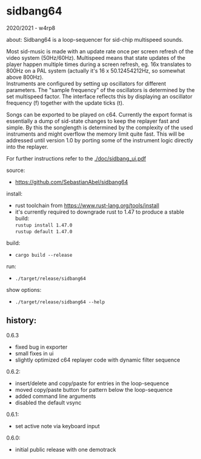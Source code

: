 # sidbang64

2020/2021 - w4rp8

about:
Sidbang64 is a loop-sequencer for sid-chip multispeed sounds.

Most sid-music is made with an update rate once per screen refresh of the video system (50Hz/60Hz). Multispeed means that state updates of the player happen multiple times during a screen refresh, eg. 16x translates to 800Hz on a PAL system (actually it's 16 x 50.12454212Hz, so somewhat above 800Hz).  
Instruments are configured by setting up oscillators for different parameters. The "sample frequency" of the oscillators is determined by the set multispeed factor. The interface reflects this by displaying an oscillator frequency (f) together with the update ticks (t).

Songs can be exported to be played on c64. Currently the export format is essentially a dump of sid-state changes to keep the replayer fast and simple. By this the songlength is determined by the complexity of the used instruments and might overflow the memory limit quite fast.
This will be addressed until version 1.0 by porting some of the instrument logic directly into the replayer.

For further instructions refer to the [./doc/sidbang_ui.pdf](./doc/sidbang_ui.pdf)

source:
- https://github.com/SebastianAbel/sidbang64

install:
- rust toolchain from https://www.rust-lang.org/tools/install
- it's currently required to downgrade rust to 1.47 to produce a stable build:\
  `rustup install 1.47.0`\
  `rustup default 1.47.0`

build:
- `cargo build --release`

run:
- `./target/release/sidbang64`

show options:
- `./target/release/sidbang64 --help`


## history:

0.6.3
- fixed bug in exporter
- small fixes in ui
- slightly optimized c64 replayer code with dynamic filter sequence

0.6.2:
- insert/delete and copy/paste for entries in the loop-sequence
- moved copy/paste button for pattern below the loop-sequence
- added command line arguments
- disabled the default vsync

0.6.1:
- set active note via keyboard input

0.6.0:
- initial public release with one demotrack